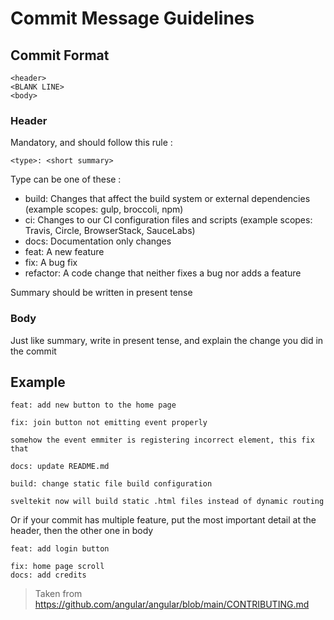 # Commit Message Guidelines

## Commit Format

```
<header>
<BLANK LINE>
<body>
```

### Header

Mandatory, and should follow this rule :

```
<type>: <short summary>
```

Type can be one of these :

- build: Changes that affect the build system or external dependencies (example scopes: gulp, broccoli, npm)
- ci: Changes to our CI configuration files and scripts (example scopes: Travis, Circle, BrowserStack, SauceLabs)
- docs: Documentation only changes
- feat: A new feature
- fix: A bug fix
- refactor: A code change that neither fixes a bug nor adds a feature

Summary should be written in present tense

### Body

Just like summary, write in present tense, and explain the change you did in the commit

## Example

```
feat: add new button to the home page
```

```
fix: join button not emitting event properly

somehow the event emmiter is registering incorrect element, this fix that
```

```
docs: update README.md
```

```
build: change static file build configuration

sveltekit now will build static .html files instead of dynamic routing
```

Or if your commit has multiple feature, put the most important detail at the header, then the other one in body

```
feat: add login button

fix: home page scroll
docs: add credits
```

> Taken from https://github.com/angular/angular/blob/main/CONTRIBUTING.md
